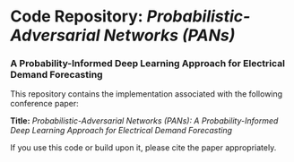 # Code Repository: *Probabilistic-Adversarial Networks (PANs)*  
### A Probability-Informed Deep Learning Approach for Electrical Demand Forecasting

This repository contains the implementation associated with the following conference paper:

**Title:** *Probabilistic-Adversarial Networks (PANs): A Probability-Informed Deep Learning Approach for Electrical Demand Forecasting*

If you use this code or build upon it, please cite the paper appropriately.
